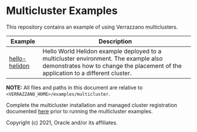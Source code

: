 # Multicluster Examples

This repository contains an example of using Verrazzano multiclusters.

| Example | Description |
|-------------|-------------|
| [hello-helidon](hello-helidon/) | Hello World Helidon example deployed to a multicluster environment. The example also demonstrates how to change the placement of the application to a different cluster. |


**NOTE:** All files and paths in this document are relative to
`<VERRAZZANO_HOME>/examples/multicluster`.

Complete the multicluster installation and managed cluster registration documented
[here](https://verrazzano.io/docs/setup/multicluster/multicluster/) prior to running the multicluster examples.

Copyright (c) 2021, Oracle and/or its affiliates.
